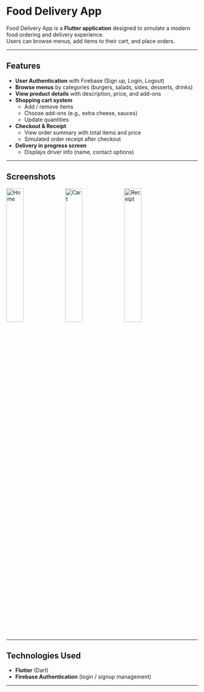 # Food Delivery App

Food Delivery App is a **Flutter application** designed to simulate a modern food ordering and delivery experience.  
Users can browse menus, add items to their cart, and place orders.

---

## Features

- **User Authentication** with Firebase (Sign up, Login, Logout)
- **Browse menus** by categories (burgers, salads, sides, desserts, drinks)
- **View product details** with description, price, and add-ons
- **Shopping cart system**
  - Add / remove items
  - Choose add-ons (e.g., extra cheese, sauces)
  - Update quantities
- **Checkout & Receipt**
  - View order summary with total items and price
  - Simulated order receipt after checkout
- **Delivery in progress screen**
  - Displays driver info (name, contact options)

---

## Screenshots

<p float="left">
  <img width="30%" alt="Home" src="https://github.com/user-attachments/assets/12a24584-b179-45f7-9241-db4376151301" />
  <img width="30%" alt="Cart" src="https://github.com/user-attachments/assets/6f34687c-21cb-4c69-a3af-417fa6157dc8" />
  <img width="30%" alt="Receipt" src="https://github.com/user-attachments/assets/25905f8c-79b7-4d45-9578-18e918749d32" />
</p>

---

## Technologies Used

- **Flutter** (Dart)  
- **Firebase Authentication** (login / signup management)  

---
